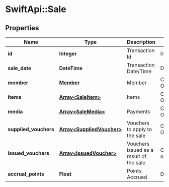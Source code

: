 # SwiftApi::Sale

## Properties
Name | Type | Description | Notes
------------ | ------------- | ------------- | -------------
**id** | **Integer** | Transaction Id | Int32 | Required (ProcessItems, FinaliseSale). | 
**sale_date** | **DateTime** | Transaction Date/Time | DateTime | Required (ProcessItems, FinaliseSale). | 
**member** | [**Member**](Member.md) | Member | Complex Object | Required (ProcessItems | FinaliseSale). | 
**items** | [**Array&lt;SaleItem&gt;**](SaleItem.md) | Items | Complex Object | Required (ProcessItems | FinaliseSale). | 
**media** | [**Array&lt;SaleMedia&gt;**](SaleMedia.md) | Payments | Complex Object | Required (ProcessItems | FinaliseSale). | 
**supplied_vouchers** | [**Array&lt;SuppliedVoucher&gt;**](SuppliedVoucher.md) | Vouchers to apply to the sale | Complex Object. | 
**issued_vouchers** | [**Array&lt;IssuedVoucher&gt;**](IssuedVoucher.md) | Vouchers issued as a result of the sale | Complex object. | 
**accrual_points** | **Float** | Points Accrued | Decimal. | 


